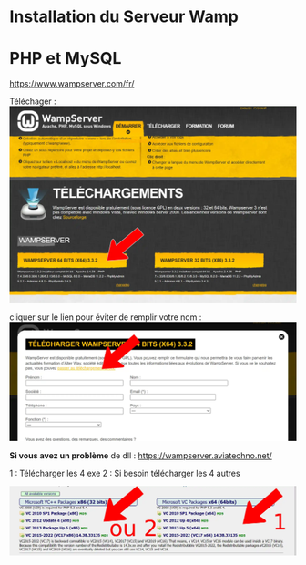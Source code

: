 # Installation du Serveur Wamp
# PHP et MySQL
https://www.wampserver.com/fr/

Téléchager :
![Wamp](/img/wamp-download.webp)

cliquer sur le lien pour éviter de remplir votre nom :
![download](/img/download.webp)


**Si vous avez un problème** de dll :
https://wampserver.aviatechno.net/

1 : Télécharger les 4 exe
2 : Si besoin télécharger les 4 autres

![aviato](/img/aviato.webp)



